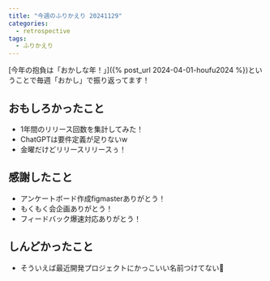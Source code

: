 ```yaml
---
title: "今週のふりかえり 20241129"
categories:
  - retrospective
tags:
  - ふりかえり
---
```


[今年の抱負は「おかしな年！」]({% post_url 2024-04-01-houfu2024 %})ということで毎週「おかし」で振り返ってます！  

## おもしろかったこと

- 1年間のリリース回数を集計してみた！
- ChatGPTは要件定義が足りないw
- 金曜だけどリリースリリースぅ！

## 感謝したこと

- アンケートボード作成figmasterありがとう！
- もくもく会企画ありがとう！
- フィードバック爆速対応ありがとう！

## しんどかったこと

- そういえば最近開発プロジェクトにかっこいい名前つけてない:butterfly:

